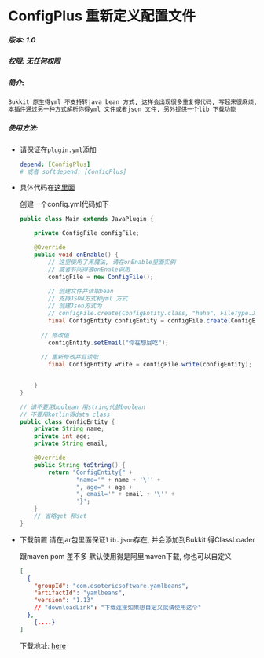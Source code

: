 # ConfigPlus 重新定义配置文件

##### 版本: 1.0

##### 权限: 无任何权限

##### 简介:

```txt
Bukkit 原生得yml 不支持转java bean 方式, 这样会出现很多重复得代码, 写起来很麻烦, 如 getConfig.getString("name")很容易写错里面的内容!!
本插件通过另一种方式解析你得yml 文件或者json 文件, 另外提供一个lib 下载功能
```

##### 使用方法:

* 请保证在```plugin.yml```添加

  ```yml
  depend: [ConfigPlus]
  # 或者 softdepend: [ConfigPlus]
  ```

* 具体代码在[这里面](https://github.com/chenmoand/ConfigPlus/blob/master/ConfigPlus-Test/src/main/java/com/brageast/configplus/testplugin/Main.java)

  创建一个config.yml代码如下

  ```java
  public class Main extends JavaPlugin {
  
      private ConfigFile configFile;
  
      @Override
      public void onEnable() {
          // 这里使用了黑魔法, 请在onEnable里面实例
          // 或者节间得被onEnale调用
          configFile = new ConfigFile();
  		
          // 创建文件并读取bean
          // 支持JSON方式和yml 方式
          // 创建Json方式为
          // configFile.create(ConfigEntity.class, "haha", FileType.JSON)
          final ConfigEntity configEntity = configFile.create(ConfigEntity.class);
          
  		// 修改值
          configEntity.setEmail("你在想屁吃");
          
  		// 重新修改并且读取
          final ConfigEntity write = configFile.write(configEntity);
  
  
      }
  }
  
  // 请不要用boolean 用string代替boolean
  // 不要用kotlin得data class 
  public class ConfigEntity {
      private String name;
      private int age;
      private String email;
  
      @Override
      public String toString() {
          return "ConfigEntity{" +
                  "name='" + name + '\'' +
                  ", age=" + age +
                  ", email='" + email + '\'' +
                  '}';
      }
      // 省略get 和set
  }
  ```

* 下载前置 请在jar包里面保证```lib.json```存在, 并会添加到Bukkit 得ClassLoader

  跟maven pom 差不多 默认使用得是阿里maven下载, 你也可以自定义

  ```json
  [
    {
      "groupId": "com.esotericsoftware.yamlbeans",
      "artifactId": "yamlbeans",
      "version": "1.13"
      // "downloadLink": "下载连接如果想自定义就请使用这个"
    },
      {....}
  ]
  ```

  下载地址: [here](https://github.com/chenmoand/ConfigPlus/releases)